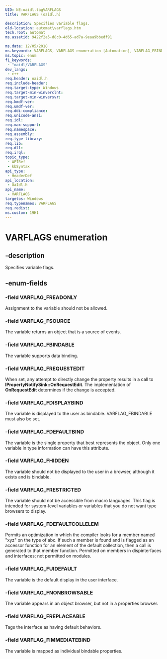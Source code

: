 ```yaml
---
UID: NE:oaidl.tagVARFLAGS
title: VARFLAGS (oaidl.h)

description: Specifies variable flags.
old-location: automat\varflags.htm
tech.root: automat
ms.assetid: 9422f2a5-d8c0-4d65-ad7a-9eaa9bbedf91

ms.date: 12/05/2018
ms.keywords: VARFLAGS, VARFLAGS enumeration [Automation], VARFLAG_FBINDABLE, VARFLAG_FDEFAULTBIND, VARFLAG_FDEFAULTCOLLELEM, VARFLAG_FDISPLAYBIND, VARFLAG_FHIDDEN, VARFLAG_FIMMEDIATEBIND, VARFLAG_FNONBROWSABLE, VARFLAG_FREADONLY, VARFLAG_FREPLACEABLE, VARFLAG_FREQUESTEDIT, VARFLAG_FRESTRICTED, VARFLAG_FSOURCE, VARFLAG_FUIDEFAULT, _oa96_VARFLAGS, automat.varflags, oaidl/VARFLAGS, oaidl/VARFLAG_FBINDABLE, oaidl/VARFLAG_FDEFAULTBIND, oaidl/VARFLAG_FDEFAULTCOLLELEM, oaidl/VARFLAG_FDISPLAYBIND, oaidl/VARFLAG_FHIDDEN, oaidl/VARFLAG_FIMMEDIATEBIND, oaidl/VARFLAG_FNONBROWSABLE, oaidl/VARFLAG_FREADONLY, oaidl/VARFLAG_FREPLACEABLE, oaidl/VARFLAG_FREQUESTEDIT, oaidl/VARFLAG_FRESTRICTED, oaidl/VARFLAG_FSOURCE, oaidl/VARFLAG_FUIDEFAULT
ms.topic: enum
f1_keywords: 
 - "oaidl/VARFLAGS"
dev_langs:
 - c++
req.header: oaidl.h
req.include-header: 
req.target-type: Windows
req.target-min-winverclnt: 
req.target-min-winversvr: 
req.kmdf-ver: 
req.umdf-ver: 
req.ddi-compliance: 
req.unicode-ansi: 
req.idl: 
req.max-support: 
req.namespace: 
req.assembly: 
req.type-library: 
req.lib: 
req.dll: 
req.irql: 
topic_type:
 - APIRef
 - kbSyntax
api_type:
 - HeaderDef
api_location:
 - OaIdl.h
api_name:
 - VARFLAGS
targetos: Windows
req.typenames: VARFLAGS
req.redist: 
ms.custom: 19H1
---
```


# VARFLAGS enumeration


## -description


Specifies variable flags.


## -enum-fields




### -field VARFLAG_FREADONLY

Assignment to the variable should not be allowed.



### -field VARFLAG_FSOURCE

The variable returns an object that is a source of events.



### -field VARFLAG_FBINDABLE

The variable supports data binding.



### -field VARFLAG_FREQUESTEDIT

When set, any attempt to directly change the property results in a call to <b>IPropertyNotifySink::OnRequestEdit</b>. The implementation of <b>OnRequestEdit</b> determines if the change is accepted.



### -field VARFLAG_FDISPLAYBIND

The variable is displayed to the user as bindable. VARFLAG_FBINDABLE must also be set. 



### -field VARFLAG_FDEFAULTBIND

The variable is the single property that best represents the object. Only one variable in type information can have this attribute. 



### -field VARFLAG_FHIDDEN

The variable should not be displayed to the user in a browser, although it exists and is bindable.



### -field VARFLAG_FRESTRICTED

The variable should not be accessible from macro languages. This flag is intended for system-level variables or variables that you do not want type browsers to display.



### -field VARFLAG_FDEFAULTCOLLELEM

Permits an optimization in which the compiler looks for a member named "xyz" on the type of abc. If such a member is found and is flagged as an accessor function for an element of the default collection, then a call is generated to that member function. Permitted on members in dispinterfaces and interfaces; not permitted on modules.



### -field VARFLAG_FUIDEFAULT

The variable is the default display in the user interface.



### -field VARFLAG_FNONBROWSABLE

The variable appears in an object browser, but not in a properties browser.



### -field VARFLAG_FREPLACEABLE

Tags the interface as having default behaviors.



### -field VARFLAG_FIMMEDIATEBIND

The variable is mapped as individual bindable properties.


